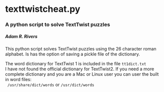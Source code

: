 # texttwistcheat.py  
### A python script to solve TextTwist puzzles
##### Adam R. Rivers

This python script solves TextTwist puzzles using the 26 character roman alphabet.
Is has the option of saving a pickle file of the dictionary.

The word dictionary for TextTwist 1 is included in the file `tt1dict.txt`  
I have not found the official dictionary for TextTwist2. If you need a more complete 
dictionary and you are a Mac or Linux user you can user the built in word files:  
` /usr/share/dict/words` or `/usr/dict/words`
